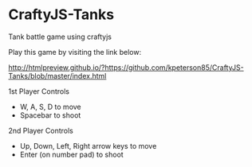 # CraftyJS-Tanks
Tank battle game using craftyjs

Play this game by visiting the link below:

http://htmlpreview.github.io/?https://github.com/kpeterson85/CraftyJS-Tanks/blob/master/index.html

1st Player Controls

- W, A, S, D to move
- Spacebar to shoot

2nd Player Controls

- Up, Down, Left, Right arrow keys to move
- Enter (on number pad) to shoot
